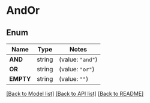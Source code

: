 # AndOr

## Enum

Name | Type | Notes
------------ | ------------- | -------------
**AND** | string | (value: `"and"`)
**OR** | string | (value: `"or"`)
**EMPTY** | string | (value: `""`)


[[Back to Model list]](../README.md#documentation-for-models) [[Back to API list]](../README.md#documentation-for-api-endpoints) [[Back to README]](../README.md)


